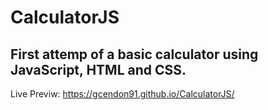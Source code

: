 # CalculatorJS
## First attemp of a basic calculator using JavaScript, HTML and CSS.
Live Previw: https://gcendon91.github.io/CalculatorJS/
